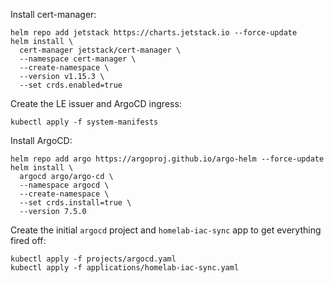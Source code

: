 Install cert-manager:

```
helm repo add jetstack https://charts.jetstack.io --force-update
helm install \
  cert-manager jetstack/cert-manager \
  --namespace cert-manager \
  --create-namespace \
  --version v1.15.3 \
  --set crds.enabled=true
```

Create the LE issuer and ArgoCD ingress:

```
kubectl apply -f system-manifests
```

Install ArgoCD:

```
helm repo add argo https://argoproj.github.io/argo-helm --force-update
helm install \
  argocd argo/argo-cd \
  --namespace argocd \
  --create-namespace \
  --set crds.install=true \
  --version 7.5.0
```

Create the initial `argocd` project and `homelab-iac-sync` app to get everything fired off:

```
kubectl apply -f projects/argocd.yaml
kubectl apply -f applications/homelab-iac-sync.yaml
```

